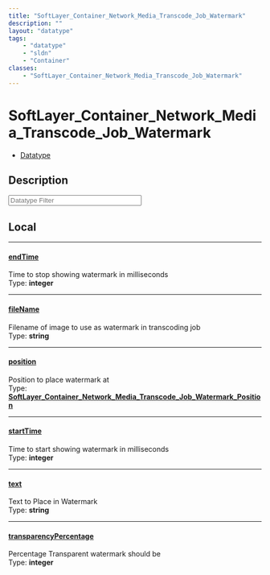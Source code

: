 ```yaml
---
title: "SoftLayer_Container_Network_Media_Transcode_Job_Watermark"
description: ""
layout: "datatype"
tags:
    - "datatype"
    - "sldn"
    - "Container"
classes:
    - "SoftLayer_Container_Network_Media_Transcode_Job_Watermark"
---
```


# SoftLayer_Container_Network_Media_Transcode_Job_Watermark
<div id='service-datatype'>
    <ul id='sldn-reference-tabs'>
        <li id='datatype'> <a href='/reference/datatypes/SoftLayer_Container_Network_Media_Transcode_Job_Watermark' >Datatype</a></li>
    </ul>
</div>

## Description 








<!-- Filer BEGIN -->
<div class="view-filters">
        <div class="clearfix">
            <div class="search-input-box">
                <input placeholder="Datatype Filter" onkeyup="titleSearch(inputId='prop-input', divId='properties', elementClass='prop-row')" 
                    type="text" id="prop-input" value="" size="30" maxlength="128" class="form-text">
            </div>
        </div>
</div>
<!-- Filer END -->

<div id="properties" class="content">
<div id="localProperties" class="prop-content" >

## Local
<div class="prop-row">

-----
[endTime]: #endtime
#### [endTime]
Time to stop showing watermark in milliseconds  
<span class="type-label">Type: </span>**integer**  



</div>
<div class="prop-row">

-----
[fileName]: #filename
#### [fileName]
Filename of image to use as watermark in transcoding job  
<span class="type-label">Type: </span>**string**  



</div>
<div class="prop-row">

-----
[position]: #position
#### [position]
Position to place watermark at  
<span class="type-label">Type: </span>**<a href='/reference/datatypes/SoftLayer_Container_Network_Media_Transcode_Job_Watermark_Position'>SoftLayer_Container_Network_Media_Transcode_Job_Watermark_Position </a>**  



</div>
<div class="prop-row">

-----
[startTime]: #starttime
#### [startTime]
Time to start showing watermark in milliseconds  
<span class="type-label">Type: </span>**integer**  



</div>
<div class="prop-row">

-----
[text]: #text
#### [text]
Text to Place in Watermark  
<span class="type-label">Type: </span>**string**  



</div>
<div class="prop-row">

-----
[transparencyPercentage]: #transparencypercentage
#### [transparencyPercentage]
Percentage Transparent watermark should be  
<span class="type-label">Type: </span>**integer**  



</div>
</div>
<!-- LOCAL PROPERTY END -->

</div>


